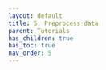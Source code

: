 ```yaml
---
layout: default
title: 5. Preprocess data
parent: Tutorials
has_children: true
has_toc: true
nav_order: 5
---
```

